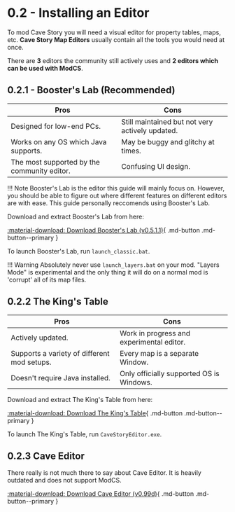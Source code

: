 # 0.2 - Installing an Editor

To mod Cave Story you will need a visual editor for property tables, maps, etc. **Cave Story Map Editors** usually contain all the tools you would need at once.

There are **3** editors the community still actively uses and **2 editors which can be used with ModCS**.

## 0.2.1 - Booster's Lab (Recommended)

| Pros                                        | Cons                                            |
| ------------------------------------------- | ----------------------------------------------- |
| Designed for low-end PCs.                   | Still maintained but not very actively updated. |
| Works on any OS which Java supports.        | May be buggy and glitchy at times.              |
| The most supported by the community editor. | Confusing UI design.                            |

!!! Note
	Booster's Lab is the editor this guide will mainly focus on. However, you should be able to figure out where different features on different editors are with ease. This guide personally reccomends using Booster's Lab.

Download and extract Booster's Lab from here: 

[:material-download: Download Booster's Lab (v0.5.1.1)](https://www.cavestory.org/downloads/BoostLab0511_JRE.zip){ .md-button .md-button--primary }

To launch Booster's Lab, run `launch_classic.bat`.

!!! Warning
	Absolutely never use `launch_layers.bat` on your mod. "Layers Mode" is experimental and the only thing it will do on a normal mod is 'corrupt' all of its map files.

## 0.2.2 The King's Table

| Pros                                        | Cons                                      |
| ------------------------------------------- | ----------------------------------------- |
| Actively updated.                           | Work in progress and experimental editor. |
| Supports a variety of different mod setups. | Every map is a separate Window.           |
| Doesn't require Java installed.             | Only officially supported OS is Windows.  |

Download and extract The King's Table from here: 

[:material-download: Download The King's Table](https://github.com/Brayconn/TheKingsTable/releases/download/pre-2021.01.13/TheKingsTable.2021.01.13.zip){ .md-button .md-button--primary }

To launch The King's Table, run `CaveStoryEditor.exe`.

## 0.2.3 Cave Editor

There really is not much there to say about Cave Editor. It is heavily outdated and does not support ModCS.

[:material-download: Download Cave Editor (v0.99d)](https://www.cavestory.org/downloads/CaveEditor0.99d.zip){ .md-button .md-button--primary }

